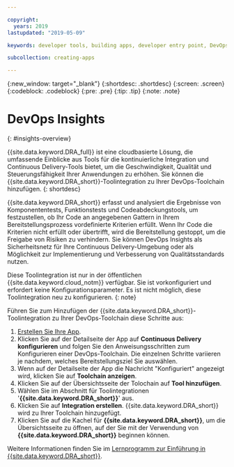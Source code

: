 ```yaml
---

copyright:
  years: 2019
lastupdated: "2019-05-09"

keywords: developer tools, building apps, developer entry point, DevOps, toolchain, insights

subcollection: creating-apps

---
```

{:new_window: target="_blank"}
{:shortdesc: .shortdesc}
{:screen: .screen}
{:codeblock: .codeblock}
{:pre: .pre}
{:tip: .tip}
{:note: .note}

# DevOps Insights
{: #insights-overview}

{{site.data.keyword.DRA_full}} ist eine cloudbasierte Lösung, die umfassende Einblicke aus Tools für die kontinuierliche Integration und Continuous Delivery-Tools bietet, um die Geschwindigkeit, Qualität und Steuerungsfähigkeit Ihrer Anwendungen zu erhöhen. Sie können die {{site.data.keyword.DRA_short}}-Toolintegration zu Ihrer DevOps-Toolchain hinzufügen.
{: shortdesc}

{{site.data.keyword.DRA_short}} erfasst und analysiert die Ergebnisse von Komponententests, Funktionstests und Codeabdeckungstools, um festzustellen, ob Ihr Code an angegebenen Gattern in Ihrem Bereitstellungsprozess vordefinierte Kriterien erfüllt. Wenn Ihr Code die Kriterien nicht erfüllt oder übertrifft, wird die Bereitstellung gestoppt, um die Freigabe von Risiken zu verhindern. Sie können DevOps Insights als Sicherheitsnetz für Ihre Continuous Delivery-Umgebung oder als Möglichkeit zur Implementierung und Verbesserung von Qualitätsstandards nutzen.

Diese Toolintegration ist nur in der öffentlichen {{site.data.keyword.cloud_notm}} verfügbar. Sie ist vorkonfiguriert und erfordert keine Konfigurationsparameter. Es ist nicht möglich, diese Toolintegration neu zu konfigurieren.
{: note}

Führen Sie zum Hinzufügen der {{site.data.keyword.DRA_short}}-Toolintegration zu Ihrer DevOps-Toolchain diese Schritte aus:

1. [Erstellen Sie Ihre App](/docs/apps?topic=creating-apps-tutorial-getting-started#create-getting-started).
2. Klicken Sie auf der Detailseite der App auf **Continuous Delivery konfigurieren** und folgen Sie den Anweisungsschritten zum Konfigurieren einer DevOps-Toolchain. Die einzelnen Schritte variieren je nachdem, welches Bereitstellungsziel Sie auswählen.
3. Wenn auf der Detailseite der App die Nachricht "Konfiguriert" angezeigt wird, klicken Sie auf **Toolchain anzeigen**.
4. Klicken Sie auf der Übersichtsseite der Tolochain auf **Tool hinzufügen**.
5. Wählen Sie im Abschnitt für Toolintegrationen '**{{site.data.keyword.DRA_short}}**' aus.
6. Klicken Sie auf **Integration erstellen**. {{site.data.keyword.DRA_short}} wird zu Ihrer Toolchain hinzugefügt.
7. Klicken Sie auf die Kachel für **{{site.data.keyword.DRA_short}}**, um die Übersichtsseite zu öffnen, auf der Sie mit der Verwendung von **{{site.data.keyword.DRA_short}}** beginnen können.

Weitere Informationen finden Sie im [Lernprogramm zur Einführung in {{site.data.keyword.DRA_short}}](/docs/services/DevOpsInsights?topic=DevOpsInsights-getting-started).
